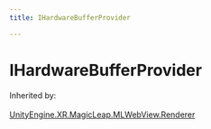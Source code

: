 ```yaml
---
title: IHardwareBufferProvider

---
```


# IHardwareBufferProvider







Inherited by: <br></br>[UnityEngine.XR.MagicLeap.MLWebView.Renderer](/versioned_docs/version-22-Mar-2023/unity-api/api/UnityEngine.XR.MagicLeap/MLWebView/UnityEngine.XR.MagicLeap.MLWebView.Renderer.md)






